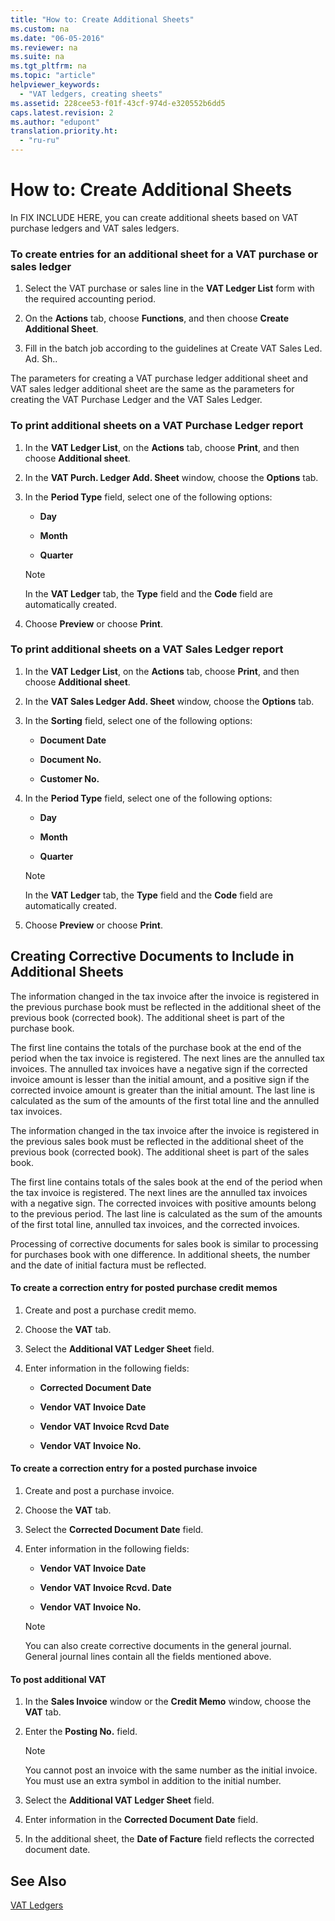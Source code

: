 ```yaml
---
title: "How to: Create Additional Sheets"
ms.custom: na
ms.date: "06-05-2016"
ms.reviewer: na
ms.suite: na
ms.tgt_pltfrm: na
ms.topic: "article"
helpviewer_keywords: 
  - "VAT ledgers, creating sheets"
ms.assetid: 228cee53-f01f-43cf-974d-e320552b6dd5
caps.latest.revision: 2
ms.author: "edupont"
translation.priority.ht: 
  - "ru-ru"
---
```

# How to: Create Additional Sheets
In FIX INCLUDE HERE<!--[!INCLUDE[navnow](../../ApplicationDesign/includes/navnow_md.md)] -->, you can create additional sheets based on VAT purchase ledgers and VAT sales ledgers.  
  
### To create entries for an additional sheet for a VAT purchase or sales ledger  
  
1.  Select the VAT purchase or sales line in the **VAT Ledger List** form with the required accounting period.  
  
2.  On the **Actions** tab, choose **Functions**, and then choose **Create Additional Sheet**.  
  
3.  Fill in the batch job according to the guidelines at Create VAT Sales Led. Ad. Sh..  
  
 The parameters for creating a VAT purchase ledger additional sheet and VAT sales ledger additional sheet are the same as the parameters for creating the VAT Purchase Ledger and the VAT Sales Ledger.  
  
### To print additional sheets on a VAT Purchase Ledger report  
  
1.  In the **VAT Ledger List**, on the **Actions** tab, choose **Print**, and then choose **Additional sheet**.  
  
2.  In the **VAT Purch. Ledger Add. Sheet** window, choose the **Options** tab.  
  
3.  In the **Period Type** field, select one of the following options:  
  
    -   **Day**  
  
    -   **Month**  
  
    -   **Quarter**  
  
    > [!NOTE]  
    >  In the **VAT Ledger** tab, the **Type** field and the **Code** field are automatically created.  
  
4.  Choose **Preview** or choose **Print**.  
  
### To print additional sheets on a VAT Sales Ledger report  
  
1.  In the **VAT Ledger List**, on the **Actions** tab, choose **Print**, and then choose **Additional sheet**.  
  
2.  In the **VAT Sales Ledger Add. Sheet** window, choose the **Options** tab.  
  
3.  In the **Sorting** field, select one of the following options:  
  
    -   **Document Date**  
  
    -   **Document No.**  
  
    -   **Customer No.**  
  
4.  In the **Period Type** field, select one of the following options:  
  
    -   **Day**  
  
    -   **Month**  
  
    -   **Quarter**  
  
    > [!NOTE]  
    >  In the **VAT Ledger** tab, the **Type** field and the **Code** field are automatically created.  
  
5.  Choose **Preview** or choose **Print**.  
  
## Creating Corrective Documents to Include in Additional Sheets  
 The information changed in the tax invoice after the invoice is registered in the previous purchase book must be reflected in the additional sheet of the previous book \(corrected book\). The additional sheet is part of the purchase book.  
  
 The first line contains the totals of the purchase book at the end of the period when the tax invoice is registered. The next lines are the annulled tax invoices. The annulled tax invoices have a negative sign if the corrected invoice amount is lesser than the initial amount, and a positive sign if the corrected invoice amount is greater than the initial amount. The last line is calculated as the sum of the amounts of the first total line and the annulled tax invoices.  
  
 The information changed in the tax invoice after the invoice is registered in the previous sales book must be reflected in the additional sheet of the previous book \(corrected book\). The additional sheet is part of the sales book.  
  
 The first line contains totals of the sales book at the end of the period when the tax invoice is registered. The next lines are the annulled tax invoices with a negative sign. The corrected invoices with positive amounts belong to the previous period. The last line is calculated as the sum of the amounts of the first total line, annulled tax invoices, and the corrected invoices.  
  
 Processing of corrective documents for sales book is similar to processing for purchases book with one difference. In additional sheets, the number and the date of initial factura must be reflected.  
  
#### To create a correction entry for posted purchase credit memos  
  
1.  Create and post a purchase credit memo.  
  
2.  Choose the **VAT** tab.  
  
3.  Select the **Additional VAT Ledger Sheet** field.  
  
4.  Enter information in the following fields:  
  
    -   **Corrected Document Date**  
  
    -   **Vendor VAT Invoice Date**  
  
    -   **Vendor VAT Invoice Rcvd Date**  
  
    -   **Vendor VAT Invoice No.**  
  
#### To create a correction entry for a posted purchase invoice  
  
1.  Create and post a purchase invoice.  
  
2.  Choose the **VAT** tab.  
  
3.  Select the **Corrected Document Date** field.  
  
4.  Enter information in the following fields:  
  
    -   **Vendor VAT Invoice Date**  
  
    -   **Vendor VAT Invoice Rcvd. Date**  
  
    -   **Vendor VAT Invoice No.**  
  
    > [!NOTE]  
    >  You can also create corrective documents in the general journal. General journal lines contain all the fields mentioned above.  
  
#### To post additional VAT  
  
1.  In the **Sales Invoice** window or the **Credit Memo** window, choose the **VAT** tab.  
  
2.  Enter the **Posting No.** field.  
  
    > [!NOTE]  
    >  You cannot post an invoice with the same number as the initial invoice. You must use an extra symbol in addition to the initial number.  
  
3.  Select the **Additional VAT Ledger Sheet** field.  
  
4.  Enter information in the **Corrected Document Date** field.  
  
5.  In the additional sheet, the **Date of Facture** field reflects the corrected document date.  
  
## See Also  
 [VAT Ledgers](../../LocalFunctionalityForMicrosoftDynamicsNav2016/Russia/vat-ledgers.md)